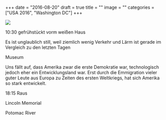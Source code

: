 +++
date = "2016-08-20"
draft = true
title = ""
image = ""
categories = ["USA 2016", "Washington DC"]
+++

![](/images/2016-08-20_.jpg)

10:30 gefrühstückt vorm weißen Haus

Es ist unglaublich still, weil ziemlich wenig
Verkehr und Lärm ist gerade im Vergleich zu den letzten Tagen

Museum

Uns fällt auf, dass Amerika zwar die erste Demokratie war, technologisch jedoch
eher ein Entwicklungsland war.
Erst durch die Emmigration vieler
guter Leute aus Europa zu Zeiten des
ersten Weltkriegs, hat sich Amerika so stark entwickelt. 

18:15 Raus

Lincoln Memorial

Potomac River

